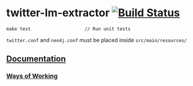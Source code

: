 # twitter-lm-extractor [![Build Status](http://178.62.93.118:8080/job/twitter-lm-extractor/badge/icon)](http://178.62.93.118:8080/job/twitter-lm-extractor/)

```
make test                    // Run unit tests
```

`twitter.conf` and `neo4j.conf` must be placed inside `src/main/resources/`

## [Documentation](https://github.com/spike-force-1-bacon-evaluators/documentation/blob/master/README.md)

### [Ways of Working](https://github.com/spike-force-1-bacon-evaluators/documentation/blob/master/docs/ways-of-working.md)
